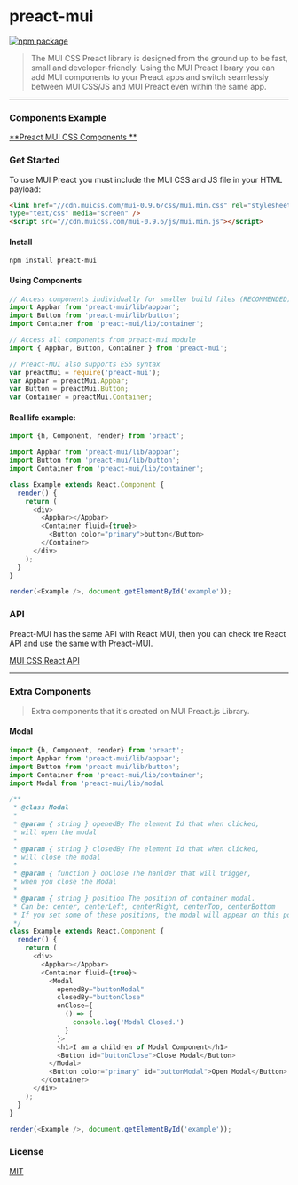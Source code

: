 # preact-mui

[![npm package](https://img.shields.io/badge/npm-v0.0.3-blue.svg)](https://www.npmjs.com/package/preact-mui)

>The MUI CSS Preact library is designed from the ground up to be fast, small and developer-friendly. Using the MUI Preact library you can add MUI components to your Preact apps and switch seamlessly between MUI CSS/JS and MUI Preact even within the same app.

---

### Components Example

[**Preact MUI CSS Components **](http://preact-mui.surge.sh/)


### Get Started

To use MUI Preact you must include the MUI CSS and JS file in your HTML payload:
```html
<link href="//cdn.muicss.com/mui-0.9.6/css/mui.min.css" rel="stylesheet" 
type="text/css" media="screen" />
<script src="//cdn.muicss.com/mui-0.9.6/js/mui.min.js"></script>
```

#### Install

`npm install preact-mui`


#### Using Components 

```javascript
// Access components individually for smaller build files (RECOMMENDED)
import Appbar from 'preact-mui/lib/appbar';
import Button from 'preact-mui/lib/button';
import Container from 'preact-mui/lib/container';

// Access all components from preact-mui module
import { Appbar, Button, Container } from 'preact-mui';

// Preact-MUI also supports ES5 syntax
var preactMui = require('preact-mui');
var Appbar = preactMui.Appbar;
var Button = preactMui.Button;
var Container = preactMui.Container;
```

#### Real life example:

```javascript
import {h, Component, render} from 'preact';

import Appbar from 'preact-mui/lib/appbar';
import Button from 'preact-mui/lib/button';
import Container from 'preact-mui/lib/container';

class Example extends React.Component {
  render() {
    return (
      <div>
        <Appbar></Appbar>
        <Container fluid={true}>
          <Button color="primary">button</Button>
        </Container>
      </div>
    );
  }
}

render(<Example />, document.getElementById('example'));
```

### API
Preact-MUI has the same API with React MUI, then you can check tre React API and use the same with Preact-MUI.

<a href="https://www.muicss.com/docs/v1/react/introduction">MUI CSS React API</a>

---

### Extra Components
> Extra components that it's created on MUI Preact.js Library.

#### Modal

```javascript
import {h, Component, render} from 'preact';
import Appbar from 'preact-mui/lib/appbar';
import Button from 'preact-mui/lib/button';
import Container from 'preact-mui/lib/container';
import Modal from 'preact-mui/lib/modal

/**
 * @class Modal
 *
 * @param { string } openedBy The element Id that when clicked, 
 * will open the modal
 *
 * @param { string } closedBy The element Id that when clicked, 
 * will close the modal
 *
 * @param { function } onClose The hanlder that will trigger, 
 * when you close the Modal
 *
 * @param { string } position The position of container modal.
 * Can be: center, centerLeft, centerRight, centerTop, centerBottom
 * If you set some of these positions, the modal will appear on this position
 */
class Example extends React.Component {
  render() {
    return (
      <div>
        <Appbar></Appbar>
        <Container fluid={true}>
          <Modal 
            openedBy="buttonModal"
            closedBy="buttonClose"
            onClose={ 
              () => { 
                console.log('Modal Closed.')
              }
            }>
            <h1>I am a children of Modal Component</h1>
            <Button id="buttonClose">Close Modal</Button>
          </Modal>
          <Button color="primary" id="buttonModal">Open Modal</Button>
        </Container>
      </div>
    );
  }
}

render(<Example />, document.getElementById('example'));
```
### License

[MIT]


[Preact]: https://github.com/developit/preact
[MUICSS]: https://facebook.github.io/react/docs/context.html
[MIT]: http://choosealicense.com/licenses/mit/

